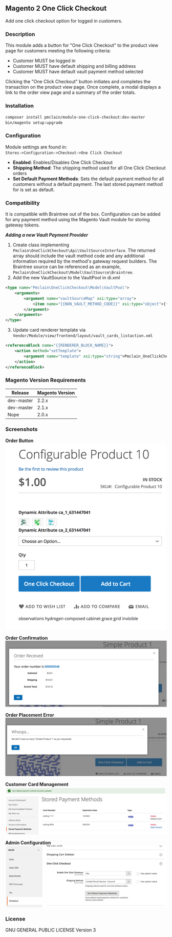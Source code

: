 ## Magento 2 One Click Checkout

Add one click checkout option for logged in customers.

### Description
This module adds a button for "One Click Checkout" to the product view page for
customers meeting the following criteria:
* Customer MUST be logged in
* Customer MUST have default shipping and billing address
* Customer MUST have default vault payment method selected

Clicking the "One Click Checkout" button initiates and completes the transaction
on the product view page. Once complete, a modal displays a link to the order
view page and a summary of the order totals.

### Installation
`composer install pmclain/module-one-click-checkout:dev-master`  
`bin/magento setup:upgrade`

### Configuration
Module settings are found in:  
`Stores->Configuration->Checkout->One Click Checkout`  
* **Enabled**: Enables/Disables One Click Checkout
* **Shipping Method**: The shipping method used for all One Click Checkout
orders
* **Set Default Payment Methods**: Sets the default payment method for all
customers without a default payment. The last stored payment method for is set
as default.

### Compatibility
It is compatible with Braintree out of the box. Configuration can be added for
any payment method using the Magento Vault module for storing gateway tokens.

***Adding a new Vault Payment Provider***
1. Create class implementing `Pmclain\OneClickCheckout\Api\VaultSourceInterface`. The
returned array should include the vault method code and any additional
information required by the method's gateway request builders. The Braintree
source can be referenced as an example,
`Pmclain\OneClickCheckout\Model\VaultSource\Braintree`.
2. Add the new VaultSource to the VaultPool in di.xml  
```xml
<type name="Pmclain\OneClickCheckout\Model\VaultPool">
    <arguments>
        <argument name="vaultSourceMap" xsi:type="array">
            <item name="{{NON_VAULT_METHOD_CODE}}" xsi:type="object">{{VaultSourceClass}}</item>
        </argument>
    </arguments>
</type>
```
3. Update card renderer template via `Vendor/Module/view/frontend/layout/vault_cards_listaction.xml`
```xml
<referenceBlock name="{{RENDERER_BLOCK_NAME}}">
    <action method="setTemplate">
        <argument name="template" xsi:type="string">Pmclain_OneClickCheckout::customer_account/credit_card.phtml</argument>
    </action>
</referenceBlock>
```

### Magento Version Requirements
| Release      | Magento Version |
| ------------ | --------------- |
| dev-master   | 2.2.x           | 
| dev-master   | 2.1.x           |
| Nope         | 2.0.x           |

### Screenshots
**Order Button**
![Button](docs/screenshots/button.png)  
  
**Order Confirmation**
![Confirmation](docs/screenshots/order-confirmation.png) 
   
**Order Placement Error**
![Error](docs/screenshots/error.png)  
  
**Customer Card Management**
![Card Management](docs/screenshots/card-management.png)  
  
**Admin Configuration**
![Admin Config](docs/screenshots/admin.png)

### License
GNU GENERAL PUBLIC LICENSE Version 3